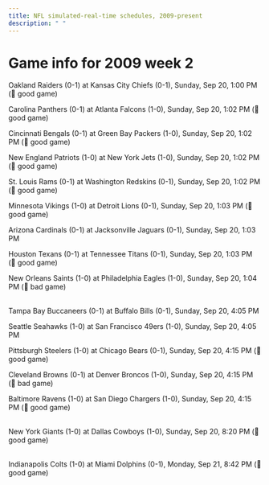 ```yaml
---
title: NFL simulated-real-time schedules, 2009-present
description: " "
---
```


# Game info for 2009 week 2

Oakland Raiders (0-1) at Kansas City Chiefs (0-1), Sunday, Sep 20, 1:00 PM (:football: good game)

Carolina Panthers (0-1) at Atlanta Falcons (1-0), Sunday, Sep 20, 1:02 PM (:football: good game)

Cincinnati Bengals (0-1) at Green Bay Packers (1-0), Sunday, Sep 20, 1:02 PM (:football: good game)

New England Patriots (1-0) at New York Jets (1-0), Sunday, Sep 20, 1:02 PM (:football: good game)

St. Louis Rams (0-1) at Washington Redskins (0-1), Sunday, Sep 20, 1:02 PM (:football: good game)

Minnesota Vikings (1-0) at Detroit Lions (0-1), Sunday, Sep 20, 1:03 PM (:football: good game)

Arizona Cardinals (0-1) at Jacksonville Jaguars (0-1), Sunday, Sep 20, 1:03 PM

Houston Texans (0-1) at Tennessee Titans (0-1), Sunday, Sep 20, 1:03 PM (:football: good game)

New Orleans Saints (1-0) at Philadelphia Eagles (1-0), Sunday, Sep 20, 1:04 PM (:red_circle: bad game)

<br/>Tampa Bay Buccaneers (0-1) at Buffalo Bills (0-1), Sunday, Sep 20, 4:05 PM

Seattle Seahawks (1-0) at San Francisco 49ers (1-0), Sunday, Sep 20, 4:05 PM

Pittsburgh Steelers (1-0) at Chicago Bears (0-1), Sunday, Sep 20, 4:15 PM (:football: good game)

Cleveland Browns (0-1) at Denver Broncos (1-0), Sunday, Sep 20, 4:15 PM (:red_circle: bad game)

Baltimore Ravens (1-0) at San Diego Chargers (1-0), Sunday, Sep 20, 4:15 PM (:football: good game)

<br/>New York Giants (1-0) at Dallas Cowboys (1-0), Sunday, Sep 20, 8:20 PM (:football: good game)

<br/>Indianapolis Colts (1-0) at Miami Dolphins (0-1), Monday, Sep 21, 8:42 PM (:football: good game)

